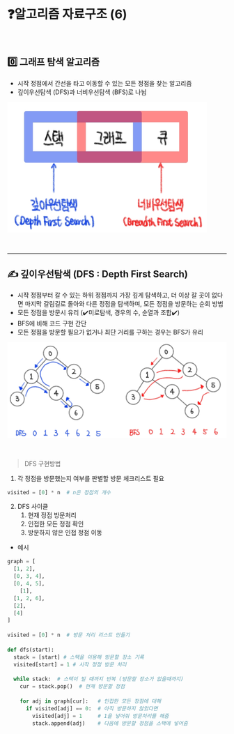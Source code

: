 # ❓알고리즘 자료구조 (6)

​    

## 0️⃣ 그래프 탐색 알고리즘

- 시작 정점에서 간선을 타고 이동할 수 있는 모든 정점을 찾는 알고리즘
- 깊이우선탐색 (DFS)과 너비우선탐색 (BFS)로 나뉨

<img src="자료구조(6).assets/그래프 탐색 알고리즘.jpg" alt="그래프 탐색 알고리즘" style="zoom: 50%;" />

​    

---

## ✍️ 깊이우선탐색 (DFS : Depth First Search)

- 시작 정점부터 갈 수 있는 하위 정점까지 가장 깊게 탐색하고, 더 이상 갈 곳이 없다면 마지막 갈림길로 돌아와 다른 정점을 탐색하며, 모든 정점을 방문하는 순회 방법
- 모든 정점을 방문시 유리 (✔️미로탐색, 경우의 수, 순열과 조합✔️)
- BFS에 비해 코드 구현 간단
- 모든 정점을 방문할 필요가 없거나 최단 거리를 구하는 경우는 BFS가 유리

![DFSvsBFS](자료구조(6).assets/DFSvsBFS.jpg)

​    

> DFS 구현방법

1. 각 정점을 방문했는지 여부를 판별할 방문 체크리스트 필요

```python
visited = [0] * n  # n은 정점의 개수
```

2. DFS 사이클
   1. 현재 정점 방문처리
   2. 인접한 모든 정점 확인
   3. 방문하지 않은 인접 정점 이동

- 예시

```python
graph = [
  [1, 2],
  [0, 3, 4],
  [0, 4, 5],
	[1],
  [1, 2, 6],
  [2],
  [4]
]

visited = [0] * n  # 방문 처리 리스트 만들기

def dfs(start):
  stack = [start] # 스택을 이용해 방문할 장소 기록
  visited[start] = 1 # 시작 정점 방문 처리
  
  while stack:  # 스택이 빌 때까지 반복 (방문할 장소가 없을때까지)
    cur = stack.pop()  # 현재 방문할 정점
    
    for adj in graph[cur]:   # 인접한 모든 정점에 대해
      if visited[adj] == 0:  # 아직 방문하지 않았다면
        visited[adj] = 1     # 1을 넣어줘 방문처리를 해줌
        stack.append(adj)    # 다음에 방문할 정점을 스택에 넣어줌
```
